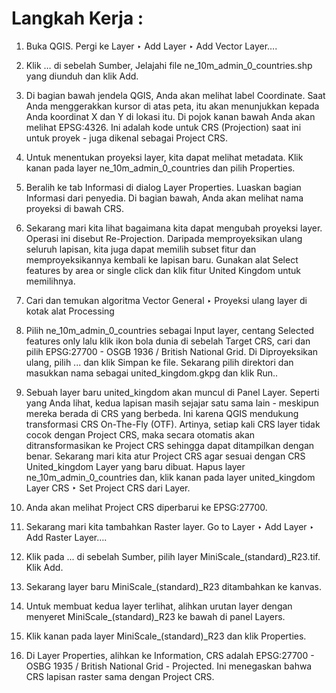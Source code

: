 # Langkah Kerja :

1. Buka QGIS. Pergi ke Layer ‣ Add Layer ‣ Add Vector Layer….

2. Klik … di sebelah Sumber, Jelajahi file ne_10m_admin_0_countries.shp yang diunduh dan klik Add.

3. Di bagian bawah jendela QGIS, Anda akan melihat label Coordinate. Saat Anda menggerakkan kursor di atas peta, itu akan menunjukkan kepada Anda koordinat X dan Y di lokasi itu. Di pojok kanan bawah Anda akan melihat EPSG:4326. Ini adalah kode untuk CRS (Projection) saat ini untuk proyek - juga dikenal sebagai Project CRS.

4. Untuk menentukan proyeksi layer, kita dapat melihat metadata. Klik kanan pada layer ne_10m_admin_0_countries dan pilih Properties.

5. Beralih ke tab Informasi di dialog Layer Properties. Luaskan bagian Informasi dari penyedia. Di bagian bawah, Anda akan melihat nama proyeksi di bawah CRS.

6. Sekarang mari kita lihat bagaimana kita dapat mengubah proyeksi layer. Operasi ini disebut Re-Projection. Daripada memproyeksikan ulang seluruh lapisan, kita juga dapat memilih subset fitur dan memproyeksikannya kembali ke lapisan baru. Gunakan alat Select features by area or single click dan klik fitur United Kingdom untuk memilihnya.

7. Cari dan temukan algoritma Vector General ‣ Proyeksi ulang layer di kotak alat Processing

8. Pilih ne_10m_admin_0_countries sebagai Input layer, centang Selected features only lalu klik ikon bola dunia di sebelah Target CRS, cari dan pilih EPSG:27700 - OSGB 1936 / British National Grid. Di Diproyeksikan ulang, pilih ... dan klik Simpan ke file. Sekarang pilih direktori dan masukkan nama sebagai united_kingdom.gkpg dan klik Run..

9. Sebuah layer baru united_kingdom akan muncul di Panel Layer. Seperti yang Anda lihat, kedua lapisan masih sejajar satu sama lain - meskipun mereka berada di CRS yang berbeda. Ini karena QGIS mendukung transformasi CRS On-The-Fly (OTF). Artinya, setiap kali CRS layer tidak cocok dengan Project CRS, maka secara otomatis akan ditransformasikan ke Project CRS sehingga dapat ditampilkan dengan benar. Sekarang mari kita atur Project CRS agar sesuai dengan CRS United_kingdom Layer yang baru dibuat. Hapus layer ne_10m_admin_0_countries dan, klik kanan pada layer united_kingdom Layer CRS ‣ Set Project CRS dari Layer.

10. Anda akan melihat Project CRS diperbarui ke EPSG:27700.

11. Sekarang mari kita tambahkan Raster layer. Go to Layer ‣ Add Layer ‣ Add Raster Layer….

12. Klik pada ... di sebelah Sumber, pilih layer MiniScale_(standard)_R23.tif. Klik Add.

13. Sekarang layer baru MiniScale_(standard)_R23 ditambahkan ke kanvas.

14. Untuk membuat kedua layer terlihat, alihkan urutan layer dengan menyeret MiniScale_(standard)_R23 ke bawah di panel Layers.

15. Klik kanan pada layer MiniScale_(standard)_R23 dan klik Properties.

16. Di Layer Properties, alihkan ke Information, CRS adalah EPSG:27700 - OSBG 1935 / British National Grid - Projected. Ini menegaskan bahwa CRS lapisan raster sama dengan Project CRS.
 
